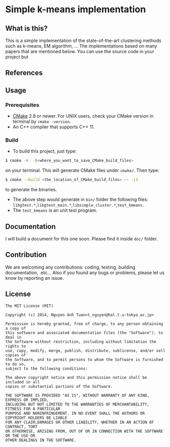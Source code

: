 Simple k-means implementation
===============================

## What is this?

This is a simple implementation of the state-of-the-art clustering methods such as k-means, EM algorithm, ... 
The implementations based on many papers that are mentioned below. You can use the source code in your project but

## References

## Usage

### Prerequisites

* [CMake](http://www.cmake.org/) 2.8 or newer. For UNIX users, check your CMake version in terminal by `cmake -version`.
* An C++ compiler that supports C++ 11.

### Build
* To build this project, just type:
```bash
$ cmake -H. -B<where_you_want_to_save_CMake_build_files>
```
on your terminal. This will generate CMake files under `cmake/`. Then type:
```bash
$ cmake --build <the_location_of_CMake_build_files> -- -j3
```
to generate the binaries.

* The above step would generate in `bin/` folder the following files: `libgtest.*`,`libgtest_main.*`,`libsimple_cluster.*`,`test_kmeans`. 
* The `test_kmeans` is an unit test program.

## Documentation

I will build a document for this one soon. Please find it inside `doc/` folder.

## Contribution

We are welcoming any contributions: coding, testing, building documentation, .etc... Also if you found any bugs or problems, please let us know by reporting an issue.

## License
```
The MIT License (MIT)

Copyright (c) 2014, Nguyen Anh Tuan<t_nguyen@hal.t.u-tokyo.ac.jp>

Permission is hereby granted, free of charge, to any person obtaining a copy of 
this software and associated documentation files (the "Software"), to deal in 
the Software without restriction, including without limitation the rights to 
use, copy, modify, merge, publish, distribute, sublicense, and/or sell copies of 
the Software, and to permit persons to whom the Software is furnished to do so, 
subject to the following conditions:

The above copyright notice and this permission notice shall be included in all 
copies or substantial portions of the Software.

THE SOFTWARE IS PROVIDED "AS IS", WITHOUT WARRANTY OF ANY KIND, EXPRESS OR IMPLIED, 
INCLUDING BUT NOT LIMITED TO THE WARRANTIES OF MERCHANTABILITY, FITNESS FOR A PARTICULAR 
PURPOSE AND NONINFRINGEMENT. IN NO EVENT SHALL THE AUTHORS OR COPYRIGHT HOLDERS BE LIABLE 
FOR ANY CLAIM,DAMAGES OR OTHER LIABILITY, WHETHER IN AN ACTION OF CONTRACT, TORT 
OR OTHERWISE, ARISING FROM, OUT OF OR IN CONNECTION WITH THE SOFTWARE OR THE USE OR 
OTHER DEALINGS IN THE SOFTWARE.
```